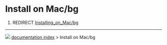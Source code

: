 # Install on Mac/bg
1.  REDIRECT [Installing\_on\_Mac/bg](Installing_on_Mac/bg.md)



---
![](images/Right_arrow.png) [documentation index](../README.md) > Install on Mac/bg
